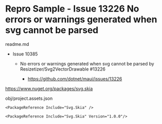 # Repro Sample - Issue 13226 No errors or warnings generated when svg cannot be parsed

readme.md

*   Issue 10385

    *   No errors or warnings generated when svg cannot be parsed by Resizetizer/Svg2VectorDrawable #13226

        *   https://github.com/dotnet/maui/issues/13226




https://www.nuget.org/packages/svg.skia

obj/project.assets.json

    <PackageReference Include="Svg.Skia" />

    <PackageReference Include="Svg.Skia" Version="1.0.0"/>

